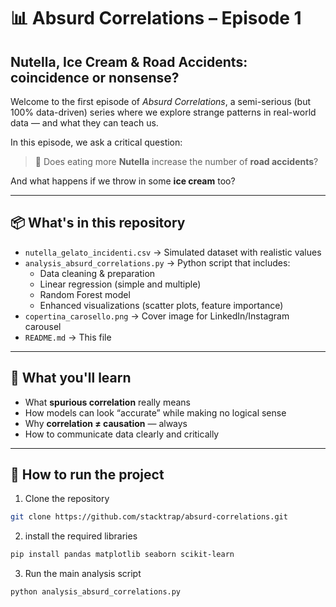 # 📊 Absurd Correlations – Episode 1  
## Nutella, Ice Cream & Road Accidents: coincidence or nonsense?

Welcome to the first episode of *Absurd Correlations*, a semi-serious (but 100% data-driven) series where we explore strange patterns in real-world data — and what they can teach us.

In this episode, we ask a critical question:

> 🤔 Does eating more **Nutella** increase the number of **road accidents**?

And what happens if we throw in some **ice cream** too?

---

## 📦 What's in this repository

- `nutella_gelato_incidenti.csv` → Simulated dataset with realistic values  
- `analysis_absurd_correlations.py` → Python script that includes:
  - Data cleaning & preparation
  - Linear regression (simple and multiple)
  - Random Forest model
  - Enhanced visualizations (scatter plots, feature importance)
- `copertina_carosello.png` → Cover image for LinkedIn/Instagram carousel
- `README.md` → This file

---

## 🧠 What you'll learn

- What **spurious correlation** really means  
- How models can look “accurate” while making no logical sense  
- Why **correlation ≠ causation** — always  
- How to communicate data clearly and critically

---

## 🚀 How to run the project

1. Clone the repository  
```bash
git clone https://github.com/stacktrap/absurd-correlations.git
```

2. install the required libraries
```bash
pip install pandas matplotlib seaborn scikit-learn
```

3. Run the main analysis script
```bash
python analysis_absurd_correlations.py
```